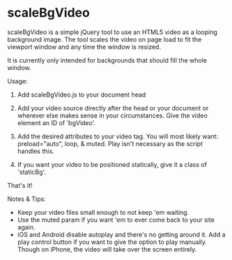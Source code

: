 scaleBgVideo
============

scaleBgVideo is a simple jQuery tool to use an HTML5 video as a looping background image. The tool scales the video on page load to fit the viewport window and any time the window is resized.

It is currently only intended for backgrounds that should fill the whole window.

Usage:

1) Add scaleBgVideo.js to your document head

2) Add your video source directly after the head or your document or wherever else makes sense in your circumstances. Give the video element an ID of 'bgVideo'.

3) Add the desired attributes to your video tag. You will most likely want: preload="auto", loop, & muted. Play isn't necessary as the script handles this.

4) If you want your video to be positioned statically, give it a class of 'staticBg'.

That's it!

Notes & Tips:

- Keep your video files small enough to not keep 'em waiting.
- Use the muted param if you want 'em to ever come back to your site again.
- iOS and Android disable autoplay and there's no getting around it. Add a play control button if you want to give the option to play manually. Though on iPhone, the video will take over the screen entirely.